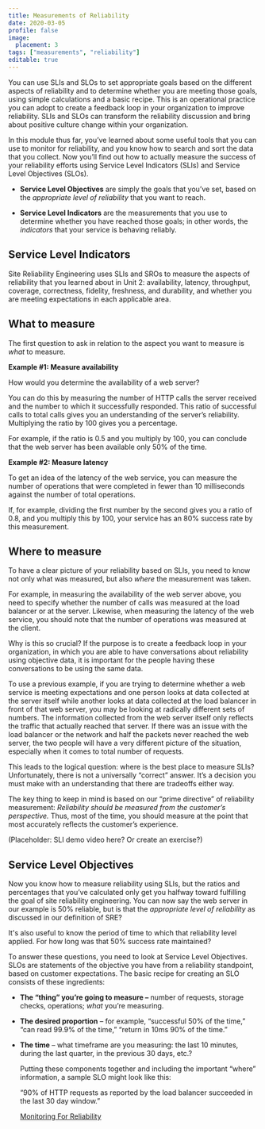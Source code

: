 ```yaml
---
title: Measurements of Reliability
date: 2020-03-05
profile: false
image:
  placement: 3
tags: ["measurements", "reliability"]
editable: true
---
```


You can use SLIs and SLOs to set appropriate goals based on the different
aspects of reliability and to determine whether you are meeting those goals,
using simple calculations and a basic recipe. This is an operational practice
you can adopt to create a feedback loop in your organization to improve
reliability. SLIs and SLOs can transform the reliability discussion and bring
about positive culture change within your organization.

In this module thus far, you’ve learned about some useful tools that you can use
to monitor for reliability, and you know how to search and sort the data that
you collect. Now you’ll find out how to actually measure the success of your
reliability efforts using Service Level Indicators (SLIs) and Service Level
Objectives (SLOs).

-   **Service Level Objectives** are simply the goals that you’ve set, based on
    the *appropriate level of reliability* that you want to reach.

-   **Service Level Indicators** are the measurements that you use to determine
    whether you have reached those goals; in other words, the *indicators* that
    your service is behaving reliably.

## Service Level Indicators

Site Reliability Engineering uses SLIs and SROs to measure the aspects of
reliability that you learned about in Unit 2: availability, latency, throughput,
coverage, correctness, fidelity, freshness, and durability, and whether you are
meeting expectations in each applicable area.

## What to measure

The first question to ask in relation to the aspect you want to measure is
*what* to measure.

**Example \#1: Measure availability**

How would you determine the availability of a web server?

You can do this by measuring the number of HTTP calls the server received and
the number to which it successfully responded. This ratio of successful calls to
total calls gives you an understanding of the server’s reliability. Multiplying
the ratio by 100 gives you a percentage.

For example, if the ratio is 0.5 and you multiply by 100, you can conclude that
the web server has been available only 50% of the time.

**Example \#2: Measure latency**

To get an idea of the latency of the web service, you can measure the number of
operations that were completed in fewer than 10 milliseconds against the number
of total operations.

If, for example, dividing the first number by the second gives you a ratio of
0.8, and you multiply this by 100, your service has an 80% success rate by this
measurement.

## Where to measure

To have a clear picture of your reliability based on SLIs, you need to know not
only what was measured, but also *where* the measurement was taken.

For example, in measuring the availability of the web server above, you need to
specify whether the number of calls was measured at the load balancer or at the
server. Likewise, when measuring the latency of the web service, you should note
that the number of operations was measured at the client.

Why is this so crucial? If the purpose is to create a feedback loop in your
organization, in which you are able to have conversations about reliability
using objective data, it is important for the people having these conversations
to be using the same data.

To use a previous example, if you are trying to determine whether a web service
is meeting expectations and one person looks at data collected at the server
itself while another looks at data collected at the load balancer in front of
that web server, you may be looking at radically different sets of numbers. The
information collected from the web server itself only reflects the traffic that
actually reached that server. If there was an issue with the load balancer or
the network and half the packets never reached the web server, the two people
will have a very different picture of the situation, especially when it comes to
total number of requests.

This leads to the logical question: where is the best place to measure SLIs?
Unfortunately, there is not a universally “correct” answer. It’s a decision you
must make with an understanding that there are tradeoffs either way.

The key thing to keep in mind is based on our “prime directive” of reliability
measurement: *Reliability should be measured from the customer’s perspective.*
Thus, most of the time, you should measure at the point that most accurately
reflects the customer’s experience.

(Placeholder: SLI demo video here? Or create an exercise?)

## Service Level Objectives

Now you know how to measure reliability using SLIs, but the ratios and
percentages that you’ve calculated only get you halfway toward fulfilling the
goal of site reliability engineering. You can now say the web server in our
example is 50% reliable, but is that the *appropriate level of reliability* as
discussed in our definition of SRE?

It's also useful to know the period of time to which that reliability level
applied. For how long was that 50% success rate maintained?

To answer these questions, you need to look at Service Level Objectives. SLOs
are statements of the objective you have from a reliability standpoint, based on
customer expectations. The basic recipe for creating an SLO consists of these
ingredients:

-   **The “thing” you’re going to measure –** number of requests, storage
    checks, operations; *what* you’re measuring.

-   **The desired proportion** – for example, “successful 50% of the time,” “can
    read 99.9% of the time,” “return in 10ms 90% of the time.”

-   **The time** – what timeframe are you measuring: the last 10 minutes, during
    the last quarter, in the previous 30 days, etc.?

    Putting these components together and including the important “where”
    information, a sample SLO might look like this:

    “90% of HTTP requests as reported by the load balancer succeeded in the last
    30 day window.”

    [Monitoring For Reliability](/post/monitoring-for-reliability/)
